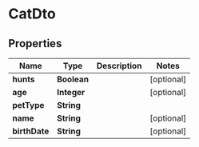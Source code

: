 

# CatDto

## Properties

Name | Type | Description | Notes
------------ | ------------- | ------------- | -------------
**hunts** | **Boolean** |  |  [optional]
**age** | **Integer** |  |  [optional]
**petType** | **String** |  | 
**name** | **String** |  |  [optional]
**birthDate** | **String** |  |  [optional]




